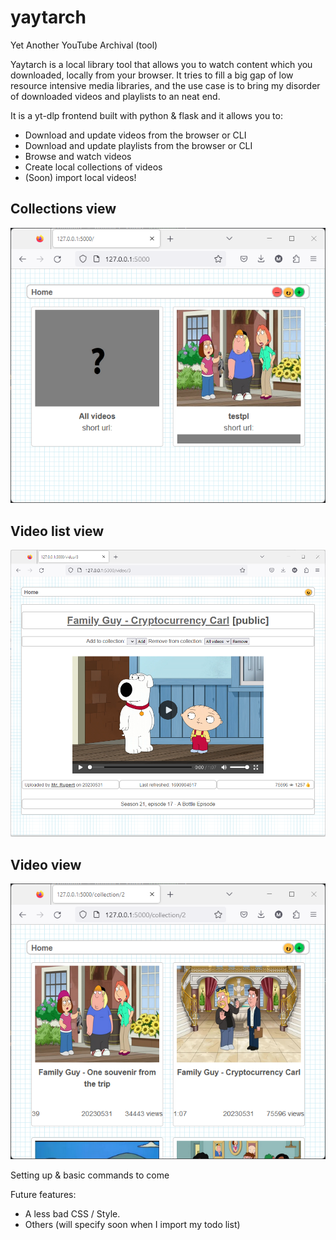 # yaytarch
Yet Another YouTube Archival (tool)

Yaytarch is a local library tool that allows you to watch content which you downloaded, locally from your browser.
It tries to fill a big gap of low resource intensive media libraries, and the use case is to bring my disorder of downloaded videos and playlists to an neat end. 

It is a yt-dlp frontend built with python & flask and it allows you to:

- Download and update videos from the browser or CLI
- Download and update playlists from the browser or CLI
- Browse and watch videos
- Create local collections of videos
- (Soon) import local videos!

## Collections view
  ![yaytarch_collectionview](https://github.com/absolutelyrelative/yaytarch/blob/main/images/collection_view.png?raw=true)

## Video list view
![yaytarch_videolistview](https://github.com/absolutelyrelative/yaytarch/blob/main/images/video_view.png?raw=true)

## Video view
![yaytarch_videoview](https://github.com/absolutelyrelative/yaytarch/blob/main/images/videolist_view.png?raw=true)


Setting up & basic commands to come

Future features:
- A less bad CSS / Style.
- Others (will specify soon when I import my todo list)
